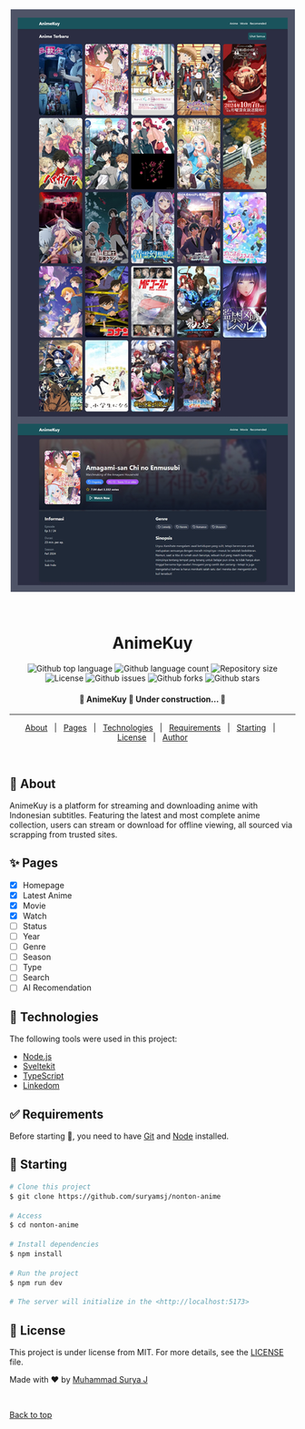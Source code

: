 <div align="center" id="top"> 
  <img src="./ss/view.jpg" alt="AnimeKuy" />

&#xa0;

  <!-- <a href="https://nontonanime.netlify.app">Demo</a> -->
</div>

<h1 align="center">AnimeKuy</h1>

<p align="center">
  <img alt="Github top language" src="https://img.shields.io/github/languages/top/suryamsj/nonton-anime?color=56BEB8">

  <img alt="Github language count" src="https://img.shields.io/github/languages/count/suryamsj/nonton-anime?color=56BEB8">

  <img alt="Repository size" src="https://img.shields.io/github/repo-size/suryamsj/nonton-anime?color=56BEB8">

  <img alt="License" src="https://img.shields.io/github/license/suryamsj/nonton-anime?color=56BEB8">

  <img alt="Github issues" src="https://img.shields.io/github/issues/suryamsj/nonton-anime?color=56BEB8" />

  <img alt="Github forks" src="https://img.shields.io/github/forks/suryamsj/nonton-anime?color=56BEB8" />

  <img alt="Github stars" src="https://img.shields.io/github/stars/suryamsj/nonton-anime?color=56BEB8" />
</p>

<!-- Status -->

<h4 align="center">
	🚧  AnimeKuy 🚀 Under construction...  🚧
</h4>

<hr>

<p align="center">
  <a href="#dart-about">About</a> &#xa0; | &#xa0; 
  <a href="#sparkles-pages">Pages</a> &#xa0; | &#xa0;
  <a href="#rocket-technologies">Technologies</a> &#xa0; | &#xa0;
  <a href="#white_check_mark-requirements">Requirements</a> &#xa0; | &#xa0;
  <a href="#checkered_flag-starting">Starting</a> &#xa0; | &#xa0;
  <a href="#memo-license">License</a> &#xa0; | &#xa0;
  <a href="https://github.com/suryamsj" target="_blank">Author</a>
</p>

<br>

## :dart: About

AnimeKuy is a platform for streaming and downloading anime with Indonesian subtitles. Featuring the latest and most complete anime collection, users can stream or download for offline viewing, all sourced via scrapping from trusted sites.

## :sparkles: Pages

- [x] Homepage
- [x] Latest Anime
- [x] Movie
- [x] Watch
- [ ] Status
- [ ] Year
- [ ] Genre
- [ ] Season
- [ ] Type
- [ ] Search
- [ ] AI Recomendation

## :rocket: Technologies

The following tools were used in this project:

- [Node.js](https://nodejs.org/en/)
- [Sveltekit](https://kit.svelte.dev/)
- [TypeScript](https://www.typescriptlang.org/)
- [Linkedom](https://www.npmjs.com/package/linkedom)

## :white_check_mark: Requirements

Before starting :checkered_flag:, you need to have [Git](https://git-scm.com) and [Node](https://nodejs.org/en/) installed.

## :checkered_flag: Starting

```bash
# Clone this project
$ git clone https://github.com/suryamsj/nonton-anime

# Access
$ cd nonton-anime

# Install dependencies
$ npm install

# Run the project
$ npm run dev

# The server will initialize in the <http://localhost:5173>
```

## :memo: License

This project is under license from MIT. For more details, see the [LICENSE](LICENSE) file.

Made with :heart: by <a href="https://github.com/suryamsj" target="_blank">Muhammad Surya J</a>

&#xa0;

<a href="#top">Back to top</a>
